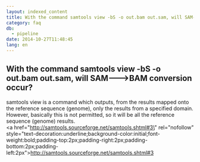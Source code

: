 ```yaml
---
layout: indexed_content
title: With the command samtools view -bS -o out.bam out.sam, will SAM--->BAM conversion occur?
category: faq
db:
  - pipeline
date: 2014-10-27T11:48:45
lang: en
---
```


## With the command samtools view -bS -o out.bam out.sam, will SAM--->BAM conversion occur?

samtools view is a command which outputs, from the results mapped onto the reference sequence (genome), only the results from a specified domain. However, basically this is not permitted, so it will be all the reference sequence (genome) results.<br><a href=\"http://samtools.sourceforge.net/samtools.shtml#3\" rel=\"nofollow\" style=\"text-decoration:underline;background-color:initial;font-weight:bold;padding-top:2px;padding-right:2px;padding-bottom:2px;padding-left:2px\">http://samtools.sourceforge.net/samtools.shtml#3</a>